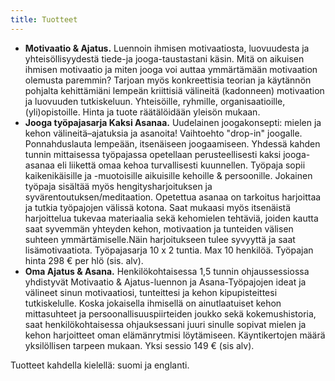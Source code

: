 ```yaml
---
title: Tuotteet
---
```


* __Motivaatio & Ajatus.__ Luennoin ihmisen motivaatiosta, luovuudesta
ja yhteisöllisyydestä tiede-ja jooga-taustastani käsin. Mitä on aikuisen
ihmisen motivaatio ja miten jooga voi auttaa ymmärtämään motivaation
olemusta paremmin? Tarjoan myös konkreettisia teorian ja käytännön
pohjalta kehittämiäni lempeän kriittisiä välineitä (kadonneen)
motivaation ja luovuuden tutkiskeluun. Yhteisöille, ryhmille,
organisaatioille, (yli)opistoille. Hinta ja tuote räätälöidään yleisön mukaan.
* __Jooga työpajasarja Kaksi Asanaa.__ Uudelainen joogakonsepti: mielen ja kehon välineitä–ajatuksia ja asanoita! Vaihtoehto "drop-in" joogalle. Ponnahduslauta lempeään, itsenäiseen
joogaamiseen. Yhdessä kahden tunnin mittaisessa työpajassa
opetellaan perusteellisesti kaksi jooga-asanaa eli liikettä
omaa kehoa turvallisesti kuunnellen. Työpaja sopii kaikenikäisille
ja -muotoisille aikuisille kehoille & persoonille. Jokainen työpaja
sisältää myös hengitysharjoituksen ja
syvärentoutuksen/meditaation. Opetettua asanaa on tarkoitus
harjoittaa ja tutkia työpajojen välissä kotona. Saat mukaasi myös
itsenäistä harjoittelua tukevaa materiaalia sekä kehomielen tehtäviä, joiden kautta saat syvemmän yhteyden kehon, motivaation ja tunteiden välisen suhteen ymmärtämiselle.Näin harjoitukseen
tulee syvyyttä ja saat lisämotivaatiota. Työpajasarja 10 x 2
tuntia. Max 10 henkilöä. Työpajan hinta 298 € per hlö (sis. alv).
* __Oma Ajatus & Asana.__ Henkilökohtaisessa 1,5 tunnin ohjaussessiossa yhdistyvät
Motivaatio & Ajatus-luennon ja Asana-Työpajojen ideat ja välineet
 sinun motivaatiosi, tunteittesi ja kehon kipupisteittesi
tutkiskelulle. Koska jokaisella ihmisellä on ainutlaatuiset kehon
mittasuhteet ja persoonallisuuspiirteiden joukko sekä
kokemushistoria, saat henkilökohtaisessa ohjauksessani juuri sinulle
sopivat mielen ja kehon harjoitteet oman elämänrytmisi löytämiseen. Käyntikertojen määrä yksilöllisen tarpeen mukaan. Yksi sessio 149 € (sis alv). 

Tuotteet kahdella kielellä: suomi ja englanti.
